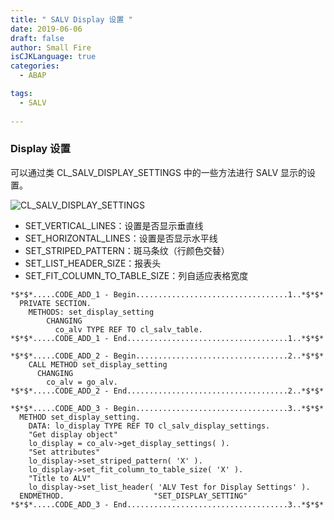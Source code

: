 ```yaml
---
title: " SALV Display 设置 "
date: 2019-06-06
draft: false
author: Small Fire
isCJKLanguage: true
categories: 
  - ABAP

tags: 
  - SALV
 
---
```


### Display 设置

可以通过类 CL_SALV_DISPLAY_SETTINGS 中的一些方法进行 SALV 显示的设置。

![CL_SALV_DISPLAY_SETTINGS](/images/ABAP/SALV3.png)

- SET_VERTICAL_LINES：设置是否显示垂直线
- SET_HORIZONTAL_LINES：设置是否显示水平线
- SET_STRIPED_PATTERN：斑马条纹（行颜色交替）
- SET_LIST_HEADER_SIZE：报表头
- SET_FIT_COLUMN_TO_TABLE_SIZE：列自适应表格宽度

```ABAP
*$*$*.....CODE_ADD_1 - Begin..................................1..*$*$*
  PRIVATE SECTION.
    METHODS: set_display_setting
        CHANGING
          co_alv TYPE REF TO cl_salv_table.
*$*$*.....CODE_ADD_1 - End....................................1..*$*$*

*$*$*.....CODE_ADD_2 - Begin..................................2..*$*$*
    CALL METHOD set_display_setting
      CHANGING
        co_alv = go_alv.
*$*$*.....CODE_ADD_2 - End....................................2..*$*$*

*$*$*.....CODE_ADD_3 - Begin..................................3..*$*$*
  METHOD set_display_setting.
    DATA: lo_display TYPE REF TO cl_salv_display_settings.
    "Get display object"
    lo_display = co_alv->get_display_settings( ).
    "Set attributes"
    lo_display->set_striped_pattern( 'X' ).
    lo_display->set_fit_column_to_table_size( 'X' ).
    "Title to ALV"
    lo_display->set_list_header( 'ALV Test for Display Settings' ).
  ENDMETHOD.                    "SET_DISPLAY_SETTING"
*$*$*.....CODE_ADD_3 - End....................................3..*$*$*
```